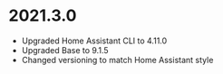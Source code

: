 # 2021.3.0

- Upgraded Home Assistant CLI to 4.11.0
- Upgraded Base to 9.1.5
- Changed versioning to match Home Assistant style
